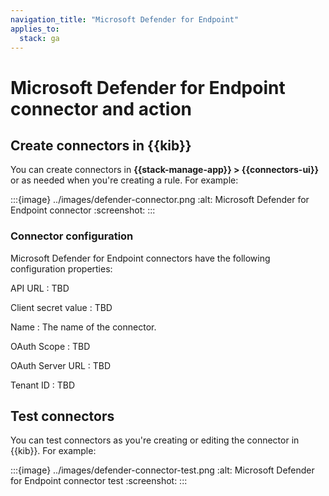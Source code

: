 ```yaml
---
navigation_title: "Microsoft Defender for Endpoint"
applies_to:
  stack: ga
---
```


# Microsoft Defender for Endpoint connector and action

<!-- The Microsoft Defender for Endpoint connector uses a webhook to send notifications. -->

## Create connectors in {{kib}}

You can create connectors in **{{stack-manage-app}} > {{connectors-ui}}** or as needed when you're creating a rule. For example:

:::{image} ../images/defender-connector.png
:alt: Microsoft Defender for Endpoint connector
:screenshot:
:::

### Connector configuration

Microsoft Defender for Endpoint connectors have the following configuration properties:

API URL
: TBD

Client secret value
: TBD

Name
:   The name of the connector.

OAuth Scope
: TBD

OAuth Server URL
: TBD

Tenant ID
: TBD

## Test connectors

You can test connectors as you're creating or editing the connector in {{kib}}.
For example:

:::{image} ../images/defender-connector-test.png
:alt: Microsoft Defender for Endpoint connector test
:screenshot:
:::

<!-- Microsoft Defender for Endpoint actions have the following properties. -->

<!-- Message
:   The message text. Markdown, images, and other advanced formatting are not yet supported. -->
